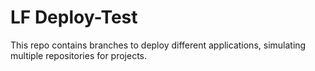 # LF Deploy-Test

This repo contains branches to deploy different applications, simulating multiple repositories for projects.
